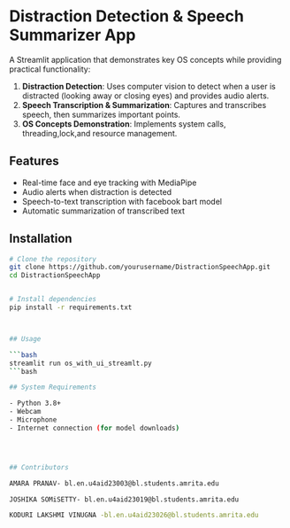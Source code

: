 # Distraction Detection & Speech Summarizer App

A Streamlit application that demonstrates key OS concepts while providing practical functionality:

1. **Distraction Detection**: Uses computer vision to detect when a user is distracted (looking away or closing eyes) and provides audio alerts.
2. **Speech Transcription & Summarization**: Captures and transcribes speech, then summarizes important points.
3. **OS Concepts Demonstration**: Implements system calls, threading,lock,and resource management.

## Features

- Real-time face and eye tracking with MediaPipe
- Audio alerts when distraction is detected
- Speech-to-text transcription with facebook bart model
- Automatic summarization of transcribed text

## Installation

```bash
# Clone the repository
git clone https://github.com/yourusername/DistractionSpeechApp.git
cd DistractionSpeechApp


# Install dependencies
pip install -r requirements.txt



## Usage

```bash
streamlit run os_with_ui_streamlt.py
```bash

## System Requirements

- Python 3.8+
- Webcam
- Microphone
- Internet connection (for model downloads)




## Contributors

AMARA PRANAV- bl.en.u4aid23003@bl.students.amrita.edu

JOSHIKA SOMiSETTY- bl.en.u4aid23019@bl.students.amrita.edu

KODURI LAKSHMI VINUGNA -bl.en.u4aid23026@bl.students.amrita.edu
